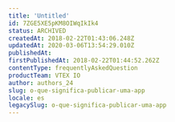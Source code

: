 ```yaml
---
title: 'Untitled'
id: 7ZGE5XE5pKM8OIWqIkIk4
status: ARCHIVED
createdAt: 2018-02-22T01:43:06.248Z
updatedAt: 2020-03-06T13:54:29.010Z
publishedAt: 
firstPublishedAt: 2018-02-22T01:44:52.262Z
contentType: frequentlyAskedQuestion
productTeam: VTEX IO
author: authors_24
slug: o-que-significa-publicar-uma-app
locale: es
legacySlug: o-que-significa-publicar-uma-app
---
```



